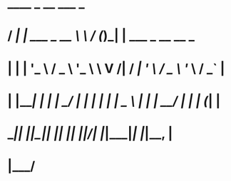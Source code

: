 #   ____ _                 __   ___     _                      
#  / ___| |__   ___ _ __   \ \ / (_)___| |__   ___ _ __   __ _ 
# | |   | '_ \ / _ \ '_ \   \ V /| / __| '_ \ / _ \ '_ \ / _` |
# | |___| | | |  __/ | | |   | | | \__ \ | | |  __/ | | | (_| |
#  \____|_| |_|\___|_| |_|   |_| |_|___/_| |_|\___|_| |_|\__, |
#                                                        |___/ 
